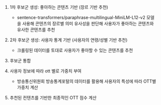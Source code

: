 1. 1차 후보군 생성: 좋아하는 콘텐츠 기반 (장르 기반 추천)
   - sentence-transformers/paraphrase-multilingual-MiniLM-L12-v2 모델을 사용해 콘텐츠의 장르별 의미 유사성을 판단해 사용자가 좋아하는 콘텐츠와 유사한 콘텐츠를 추천
     
2. 2차 후보군 생성: 사용자 통계 기반 (사용자의 연령/성별 기반 추천)
   - 크롤링된 데이터를 토대로 사용자가 좋아할 수 있는 콘텐츠를 추천
     
3. 후보군 통합

4. 사용자 정보에 따라 ott 별로 가중치 부여
   - 방송통신위원회 방송통계포털의 데이터를 활용해 사용자의 특성에 따라 OTT별 가중치 계산

5. 추천된 컨텐츠를 기반한 최종적인 OTT 점수 계산
